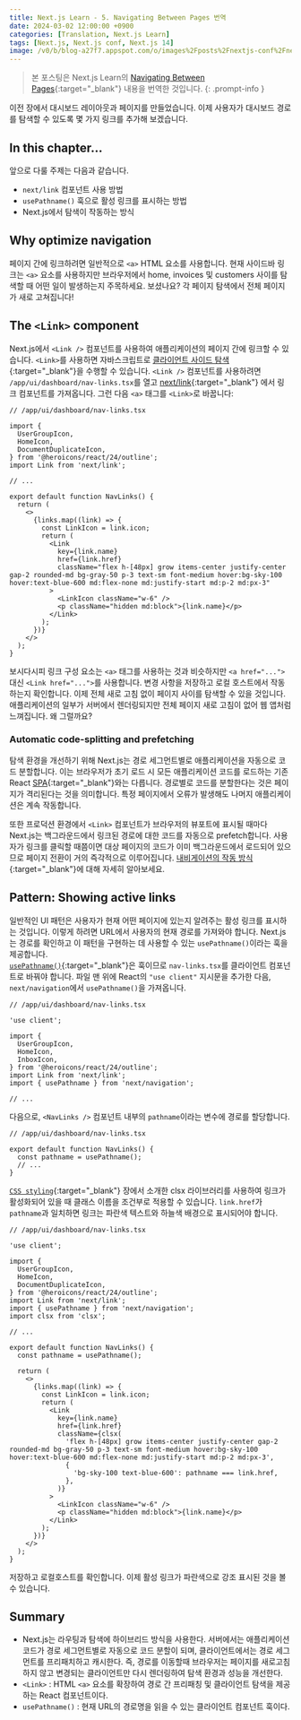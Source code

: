 ```yaml
---
title: Next.js Learn - 5. Navigating Between Pages 번역
date: 2024-03-02 12:00:00 +0900
categories: [Translation, Next.js Learn]
tags: [Next.js, Next.js conf, Next.js 14]
image: /v0/b/blog-a27f7.appspot.com/o/images%2Fposts%2Fnextjs-conf%2Fnextjs.png?alt=media&token=09247773-9707-4dd1-b3ca-3fe7f943497a
---
```


> 본 포스팅은 Next.js Learn의 [Navigating Between Pages](https://nextjs.org/learn/dashboard-app/navigating-between-pages){:target="\_blank"} 내용을 번역한 것입니다.
{: .prompt-info }

이전 장에서 대시보드 레이아웃과 페이지를 만들었습니다. 이제 사용자가 대시보드 경로를 탐색할 수 있도록 몇 가지 링크를 추가해 보겠습니다.

## In this chapter...

앞으로 다룰 주제는 다음과 같습니다.

- `next/link` 컴포넌트 사용 방법
- `usePathname()` 훅으로 활성 링크를 표시하는 방법
- Next.js에서 탐색이 작동하는 방식

## Why optimize navigation

페이지 간에 링크하려면 일반적으로 `<a>` HTML 요소를 사용합니다. 현재 사이드바 링크는 `<a>` 요소를 사용하지만 브라우저에서 home, invoices 및 customers 사이를 탐색할 때 어떤 일이 발생하는지 주목하세요. 보셨나요? 각 페이지 탐색에서 전체 페이지가 새로 고쳐집니다!

## The `<Link>` component

Next.js에서 `<Link />` 컴포넌트를 사용하여 애플리케이션의 페이지 간에 링크할 수 있습니다. `<Link>`를 사용하면 자바스크립트로 [클라이언트 사이드 탐색](https://nextjs.org/docs/app/building-your-application/routing/linking-and-navigating#how-routing-and-navigation-works){:target="\_blank"}을 수행할 수 있습니다. `<Link />` 컴포넌트를 사용하려면 `/app/ui/dashboard/nav-links.tsx`를 열고 [next/link](https://nextjs.org/docs/app/api-reference/components/link){:target="\_blank"} 에서 링크 컴포넌트를 가져옵니다. 그런 다음 `<a>` 태그를 `<Link>`로 바꿉니다:

```react
// /app/ui/dashboard/nav-links.tsx

import {
  UserGroupIcon,
  HomeIcon,
  DocumentDuplicateIcon,
} from '@heroicons/react/24/outline';
import Link from 'next/link';

// ...

export default function NavLinks() {
  return (
    <>
      {links.map((link) => {
        const LinkIcon = link.icon;
        return (
          <Link
            key={link.name}
            href={link.href}
            className="flex h-[48px] grow items-center justify-center gap-2 rounded-md bg-gray-50 p-3 text-sm font-medium hover:bg-sky-100 hover:text-blue-600 md:flex-none md:justify-start md:p-2 md:px-3"
          >
            <LinkIcon className="w-6" />
            <p className="hidden md:block">{link.name}</p>
          </Link>
        );
      })}
    </>
  );
}
```

보시다시피 링크 구성 요소는 `<a>` 태그를 사용하는 것과 비슷하지만 `<a href="...">` 대신 `<Link href="...">`를 사용합니다. 변경 사항을 저장하고 로컬 호스트에서 작동하는지 확인합니다. 이제 전체 새로 고침 없이 페이지 사이를 탐색할 수 있을 것입니다. 애플리케이션의 일부가 서버에서 렌더링되지만 전체 페이지 새로 고침이 없어 웹 앱처럼 느껴집니다. 왜 그럴까요?

### Automatic code-splitting and prefetching

탐색 환경을 개선하기 위해 Next.js는 경로 세그먼트별로 애플리케이션을 자동으로 코드 분할합니다. 이는 브라우저가 초기 로드 시 모든 애플리케이션 코드를 로드하는 기존 React [SPA](https://developer.mozilla.org/en-US/docs/Glossary/SPA){:target="\_blank"}와는 다릅니다. 경로별로 코드를 분할한다는 것은 페이지가 격리된다는 것을 의미합니다. 특정 페이지에서 오류가 발생해도 나머지 애플리케이션은 계속 작동합니다. <br />

또한 프로덕션 환경에서 `<Link>` 컴포넌트가 브라우저의 뷰포트에 표시될 때마다 Next.js는 백그라운드에서 링크된 경로에 대한 코드를 자동으로 prefetch합니다. 사용자가 링크를 클릭할 때쯤이면 대상 페이지의 코드가 이미 백그라운드에서 로드되어 있으므로 페이지 전환이 거의 즉각적으로 이루어집니다. [내비게이션의 작동 방식](https://nextjs.org/docs/app/building-your-application/routing/linking-and-navigating#how-routing-and-navigation-works){:target="\_blank"}에 대해 자세히 알아보세요.

## Pattern: Showing active links

일반적인 UI 패턴은 사용자가 현재 어떤 페이지에 있는지 알려주는 활성 링크를 표시하는 것입니다. 이렇게 하려면 URL에서 사용자의 현재 경로를 가져와야 합니다. Next.js는 경로를 확인하고 이 패턴을 구현하는 데 사용할 수 있는 `usePathname()`이라는 훅을 제공합니다. <br />
[`usePathname()`](https://nextjs.org/docs/app/api-reference/functions/use-pathname){:target="\_blank"}은 훅이므로 `nav-links.tsx`를 클라이언트 컴포넌트로 바꿔야 합니다. 파일 맨 위에 React의 `"use client"` 지시문을 추가한 다음, `next/navigation`에서 `usePathname()`을 가져옵니다.

```react
// /app/ui/dashboard/nav-links.tsx

'use client';

import {
  UserGroupIcon,
  HomeIcon,
  InboxIcon,
} from '@heroicons/react/24/outline';
import Link from 'next/link';
import { usePathname } from 'next/navigation';

// ...
```

다음으로, `<NavLinks />` 컴포넌트 내부의 `pathname`이라는 변수에 경로를 할당합니다.

```react
// /app/ui/dashboard/nav-links.tsx

export default function NavLinks() {
  const pathname = usePathname();
  // ...
}
```

[`CSS styling`](https://kidongg.github.io/posts/css-styling/){:target="\_blank"} 장에서 소개한 clsx 라이브러리를 사용하여 링크가 활성화되어 있을 때 클래스 이름을 조건부로 적용할 수 있습니다. `link.href`가 `pathname`과 일치하면 링크는 파란색 텍스트와 하늘색 배경으로 표시되어야 합니다.

```react
// /app/ui/dashboard/nav-links.tsx

'use client';

import {
  UserGroupIcon,
  HomeIcon,
  DocumentDuplicateIcon,
} from '@heroicons/react/24/outline';
import Link from 'next/link';
import { usePathname } from 'next/navigation';
import clsx from 'clsx';

// ...

export default function NavLinks() {
  const pathname = usePathname();

  return (
    <>
      {links.map((link) => {
        const LinkIcon = link.icon;
        return (
          <Link
            key={link.name}
            href={link.href}
            className={clsx(
              'flex h-[48px] grow items-center justify-center gap-2 rounded-md bg-gray-50 p-3 text-sm font-medium hover:bg-sky-100 hover:text-blue-600 md:flex-none md:justify-start md:p-2 md:px-3',
              {
                'bg-sky-100 text-blue-600': pathname === link.href,
              },
            )}
          >
            <LinkIcon className="w-6" />
            <p className="hidden md:block">{link.name}</p>
          </Link>
        );
      })}
    </>
  );
}
```

저장하고 로컬호스트를 확인합니다. 이제 활성 링크가 파란색으로 강조 표시된 것을 볼 수 있습니다.

## Summary

- Next.js는 라우팅과 탐색에 하이브리드 방식을 사용한다. 서버에서는 애플리케이션 코드가 경로 세그먼트별로 자동으로 코드 분할이 되며, 클라이언트에서는 경로 세그먼트를 프리패치하고 캐시한다. 즉, 경로를 이동할때 브라우저는 페이지를 새로고침하지 않고 변경되는 클라이언트만 다시 렌더링하여 탐색 환경과 성능을 개선한다.
- `<Link>` : HTML `<a>` 요소를 확장하여 경로 간 프리패칭 및 클라이언트 탐색을 제공하는 React 컴포넌트이다.
- `usePathname()` : 현재 URL의 경로명을 읽을 수 있는 클라이언트 컴포넌트 훅이다.
